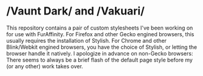 /Vaunt Dark/ and /Vakuari/
=================

This repository contains a pair of custom stylesheets I've been working on for use with FurAffinity.
For Firefox and other Gecko engined browsers, this usually requires the installation of Stylish.
For Chrome and other Blink/Webkit engined browsers, you have the choice of Stylish, 
or letting the browser handle it natively.
I apologize in advance on non-Gecko browsers: 
There seems to always be a brief flash of the default page style before my (or any other) work takes over.
